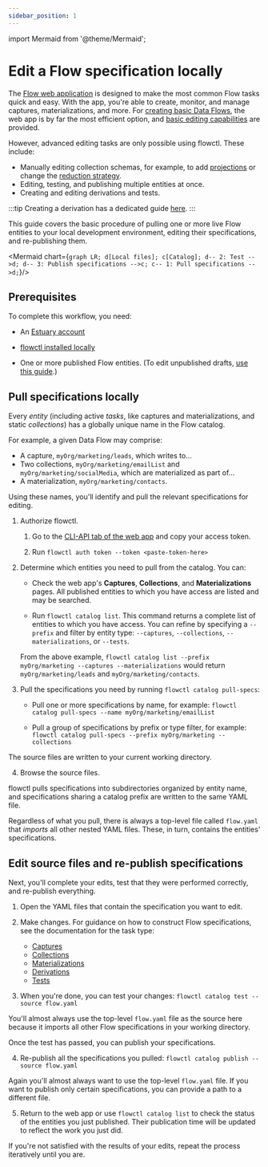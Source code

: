 ```yaml
---
sidebar_position: 1
---
```

import Mermaid from '@theme/Mermaid';

# Edit a Flow specification locally

The [Flow web application](../../concepts/web-app.md) is designed to make the most common Flow tasks quick and easy.
With the app, you're able to create, monitor, and manage captures, materializations, and more.
For [creating basic Data Flows](../create-dataflow.md), the web app is by far the most efficient option,
and [basic editing capabilities](../edit-data-flows.md) are provided.

However, advanced editing tasks are only possible using flowctl. These include:

* Manually editing collection schemas, for example, to add [projections](../../concepts/advanced/projections.md)
or change the [reduction strategy](../../reference/reduction-strategies/README.md).
* Editing, testing, and publishing multiple entities at once.
* Creating and editing derivations and tests.

:::tip
Creating a derivation has a dedicated guide [here](./create-derivation.md).
:::

This guide covers the basic procedure of pulling one or more live Flow entities to your local development environment,
editing their specifications, and re-publishing them.

<Mermaid chart={`
	graph LR;
    d[Local files];
    c[Catalog];
    d-- 2: Test -->d;
    d-- 3: Publish specifications -->c;
    c-- 1: Pull specifications -->d;
`}/>

## Prerequisites

To complete this workflow, you need:

* An [Estuary account](../../getting-started/installation.mdx#registration-and-setup)

* [flowctl installed locally](../../getting-started/installation.mdx#get-started-with-the-flow-cli)

* One or more published Flow entities. (To edit unpublished drafts, [use this guide](./edit-draft-from-webapp.md).)

## Pull specifications locally

Every *entity* (including active *tasks*, like captures and materializations, and static *collections*)
has a globally unique name in the Flow catalog.

For example, a given Data Flow may comprise:

* A capture, `myOrg/marketing/leads`, which writes to...
* Two collections, `myOrg/marketing/emailList` and `myOrg/marketing/socialMedia`, which are materialized as part of...
* A materialization, `myOrg/marketing/contacts`.

Using these names, you'll identify and pull the relevant specifications for editing.

1. Authorize flowctl.

   1. Go to the [CLI-API tab of the web app](https://dashboard.estuary.dev/admin/api) and copy your access token.

   2. Run `flowctl auth token --token <paste-token-here>`

2. Determine which entities you need to pull from the catalog. You can:

   * Check the web app's **Captures**, **Collections**, and **Materializations** pages.
  All published entities to which you have access are listed and may be searched.

   * Run `flowctl catalog list`. This command returns a complete list of entities to which you have access.
  You can refine by specifying a `--prefix` and filter by entity type:  `--captures`, `--collections`, `--materializations`, or `--tests`.

    From the above example, `flowctl catalog list --prefix myOrg/marketing --captures --materializations` would return
    `myOrg/marketing/leads` and `myOrg/marketing/contacts`.

3. Pull the specifications you need by running `flowctl catalog pull-specs`:

   * Pull one or more specifications by name, for example: `flowctl catalog pull-specs --name myOrg/marketing/emailList`

   * Pull a group of specifications by prefix or type filter, for example: `flowctl catalog pull-specs --prefix myOrg/marketing --collections`

  The source files are written to your current working directory.

4. Browse the source files.

  flowctl pulls specifications into subdirectories organized by entity name,
  and specifications sharing a catalog prefix are written to the same YAML file.

  Regardless of what you pull, there is always a top-level file called `flow.yaml` that *imports* all other nested YAML files.
  These, in turn, contains the entities' specifications.

## Edit source files and re-publish specifications

Next, you'll complete your edits, test that they were performed correctly, and re-publish everything.

1. Open the YAML files that contain the specification you want to edit.

2. Make changes. For guidance on how to construct Flow specifications, see the documentation for the task type:

   * [Captures](../../concepts/captures.md#specification)
   * [Collections](../../concepts/collections.md#specification)
   * [Materializations](../../concepts/materialization.md#specification)
   * [Derivations](../../concepts/derivations.md#specification)
   * [Tests](../../concepts/tests.md)

3. When you're done, you can test your changes:
`flowctl catalog test --source flow.yaml`

  You'll almost always use the top-level `flow.yaml` file as the source here because it imports all other Flow specifications
  in your working directory.

  Once the test has passed, you can publish your specifications.

4. Re-publish all the specifications you pulled: `flowctl catalog publish --source flow.yaml`

  Again you'll almost always want to use the top-level `flow.yaml` file. If you want to publish only certain specifications,
  you can provide a path to a different file.

5. Return to the web app or use `flowctl catalog list` to check the status of the entities you just published.
Their publication time will be updated to reflect the work you just did.

If you're not satisfied with the results of your edits, repeat the process iteratively until you are.